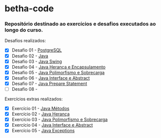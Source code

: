 # betha-code

### Repositório destinado ao exercícios e desafios executados ao longo do curso.


Desafios realizados:
- [X] Desafio 01 - [PostgreSQL](desafio/1/)
- [X] Desafio 02 - [Java](desafio/2/)
- [X] Desafio 03 - [Java Swing](desafio/3/)
- [X] Desafio 04 - [Java Herança e Encapsulamento](desafio/4/)
- [X] Desafio 05 - [Java Polimorfismo e Sobrecarga](desafio/5/)
- [X] Desafio 06 - [Java Interface e Abstract](extra/6/)
- [X] Desafio 07 - [Java Prepare Statement](extra/7/)
- [ ] Desafio 08 - 

Exercícios extras realizados:
- [X] Exercício 01 - [Java Métodos](extra/1/)
- [X] Exercício 02 - [Java Herança](extra/2/)
- [X] Exercício 03 - [Java Polimorfismo e Sobrecarga](extra/3/)
- [X] Exercício 04 - [Java Interface e Abstract](extra/4/)
- [X] Exercício 05 - [Java Exceptions](extra/5/)